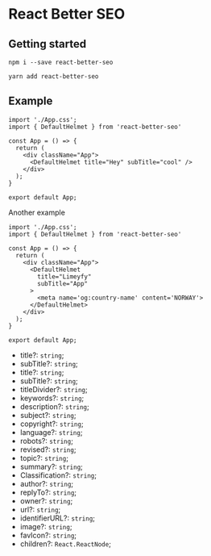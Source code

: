 # React Better SEO

## Getting started

```terminal
npm i --save react-better-seo

yarn add react-better-seo
```

## Example

```tsx
import './App.css';
import { DefaultHelmet } from 'react-better-seo'

const App = () => {
  return (
    <div className="App">
      <DefaultHelmet title="Hey" subTitle="cool" />
    </div>
  );
}

export default App;
```

Another example

```tsx
import './App.css';
import { DefaultHelmet } from 'react-better-seo'

const App = () => {
  return (
    <div className="App">
      <DefaultHelmet
        title="Limeyfy"
        subTitle="App"
      >
        <meta name='og:country-name' content='NORWAY'>
      </DefaultHelmet>
    </div>
  );
}

export default App;
```

- title?: <code>string</code>;
- subTitle?: <code>string</code>;
- title?: <code>string</code>;
- subTitle?: <code>string</code>;
- titleDivider?: <code>string</code>;
- keywords?: <code>string</code>;
- description?: <code>string</code>;
- subject?: <code>string</code>;
- copyright?: <code>string</code>;
- language?: <code>string</code>;
- robots?: <code>string</code>;
- revised?: <code>string</code>;
- topic?: <code>string</code>;
- summary?: <code>string</code>;
- Classification?: <code>string</code>;
- author?: <code>string</code>;
- replyTo?: <code>string</code>;
- owner?: <code>string</code>;
- url?: <code>string</code>;
- identifierURL?: <code>string</code>;
- image?: <code>string</code>;
- favIcon?: <code>string</code>;
- children?: <code>React.ReactNode</code>;
